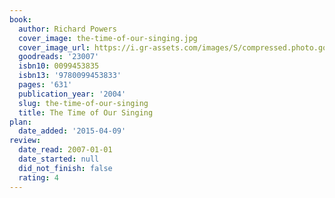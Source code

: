 ```yaml
---
book:
  author: Richard Powers
  cover_image: the-time-of-our-singing.jpg
  cover_image_url: https://i.gr-assets.com/images/S/compressed.photo.goodreads.com/books/1328024176l/23007.jpg
  goodreads: '23007'
  isbn10: 0099453835
  isbn13: '9780099453833'
  pages: '631'
  publication_year: '2004'
  slug: the-time-of-our-singing
  title: The Time of Our Singing
plan:
  date_added: '2015-04-09'
review:
  date_read: 2007-01-01
  date_started: null
  did_not_finish: false
  rating: 4
---
```

